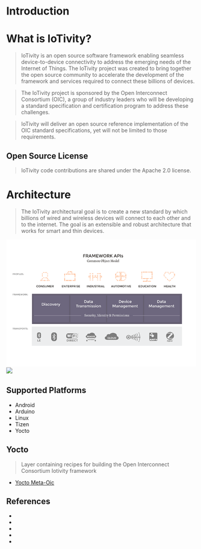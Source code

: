 Introduction
==

# What is IoTivity?
>IoTivity is an open source software framework enabling seamless device-to-device connectivity to address the emerging needs of the Internet of Things.
>The IoTivity project was created to bring together the open source community to accelerate the development of the framework and services required to connect these billions of devices.

>The IoTivity project is sponsored by the Open Interconnect Consortium (OIC), a group of industry leaders who will be developing a standard specification and certification program to address these challenges.

>IoTivity will deliver an open source reference implementation of the OIC standard specifications, yet will not be limited to those requirements.


## Open Source License
>IoTivity code contributions are shared under the Apache 2.0 license.

# Architecture
>The IoTivity architectural goal is to create a new standard by which billions of wired and wireless devices will connect to each other and to the internet. The goal is an extensible and robust architecture that works for smart and thin devices.

![](iotivity-architecture-small-v01.png)
![](http://i.stack.imgur.com/LCHmZ.png)

## Supported Platforms
* Android
* Arduino
* Linux
* Tizen
* Yocto


## Yocto

> Layer containing recipes for building the Open Interconnect Consortium Iotivity framework

- [Yocto Meta-Oic](http://git.yoctoproject.org/cgit/cgit.cgi/meta-oic/about/)


## References

- [](https://pagealh.com/2015/08/15/intel-edison-investigating-iotivity/)
- [](http://events.linuxfoundation.org/sites/events/files/slides/LFPresentationSlides.pdf)
- [](https://github.com/intelmakers/GETTING-STARTED/wiki/Options-for-installing-IoTivity-stack-on-Edison)
- [](https://pagealh.com/2015/08/15/intel-edison-investigating-iotivity/)
- [](http://openconnectivity.org/wp-content/uploads/2016/01/IoTivity-101_Vijay-Joey.pdf)

